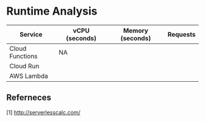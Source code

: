 # Runtime Analysis

| Service  | vCPU (seconds) | Memory (seconds)  | Requests  |
|---|---|---|---|
| Cloud Functions  | NA  |   |   |
| Cloud Run  |   |   |   |
| AWS Lambda  |   |   |   |

## Referneces

[1] http://serverlesscalc.com/